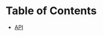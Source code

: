 # Table of Contents

* [API](https://github.com/mrtnbroder/react-router-route-reducers/docs/API.md)
